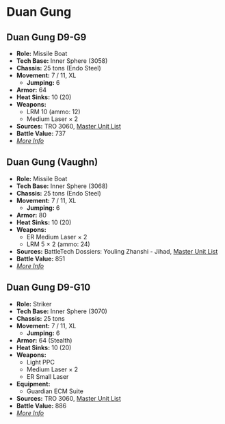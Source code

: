 # Duan Gung
## Duan Gung D9-G9
- **Role:** Missile Boat
- **Tech Base:** Inner Sphere (3058)
- **Chassis:** 25 tons (Endo Steel)
- **Movement:** 7 / 11, XL
  - **Jumping:** 6
- **Armor:** 64
- **Heat Sinks:** 10 (20)
- **Weapons:**
  - LRM 10 (ammo: 12)
  - Medium Laser × 2
- **Sources:** TRO 3060, [Master Unit List](http://masterunitlist.info/Unit/Details/935/duan-gung-d9-g9)
- **Battle Value:** 737
- [*More Info*](duan_gung/duan_gung_d9-g9.md)

## Duan Gung (Vaughn)
- **Role:** Missile Boat
- **Tech Base:** Inner Sphere (3068)
- **Chassis:** 25 tons (Endo Steel)
- **Movement:** 7 / 11, XL
  - **Jumping:** 6
- **Armor:** 80
- **Heat Sinks:** 10 (20)
- **Weapons:**
  - ER Medium Laser × 2
  - LRM 5 × 2 (ammo: 24)
- **Sources:** BattleTech Dossiers: Youling Zhanshi - Jihad, [Master Unit List](http://masterunitlist.info/Unit/Details/6979/duan-gung-vaughn)
- **Battle Value:** 851
- [*More Info*](duan_gung/duan_gung_vaughn.md)

## Duan Gung D9-G10
- **Role:** Striker
- **Tech Base:** Inner Sphere (3070)
- **Chassis:** 25 tons
- **Movement:** 7 / 11, XL
  - **Jumping:** 6
- **Armor:** 64 (Stealth)
- **Heat Sinks:** 10 (20)
- **Weapons:**
  - Light PPC
  - Medium Laser × 2
  - ER Small Laser
- **Equipment:**
  - Guardian ECM Suite
- **Sources:** TRO 3060, [Master Unit List](http://masterunitlist.info/Unit/Details/934/duan-gung-d9-g10)
- **Battle Value:** 886
- [*More Info*](duan_gung/duan_gung_d9-g10.md)

